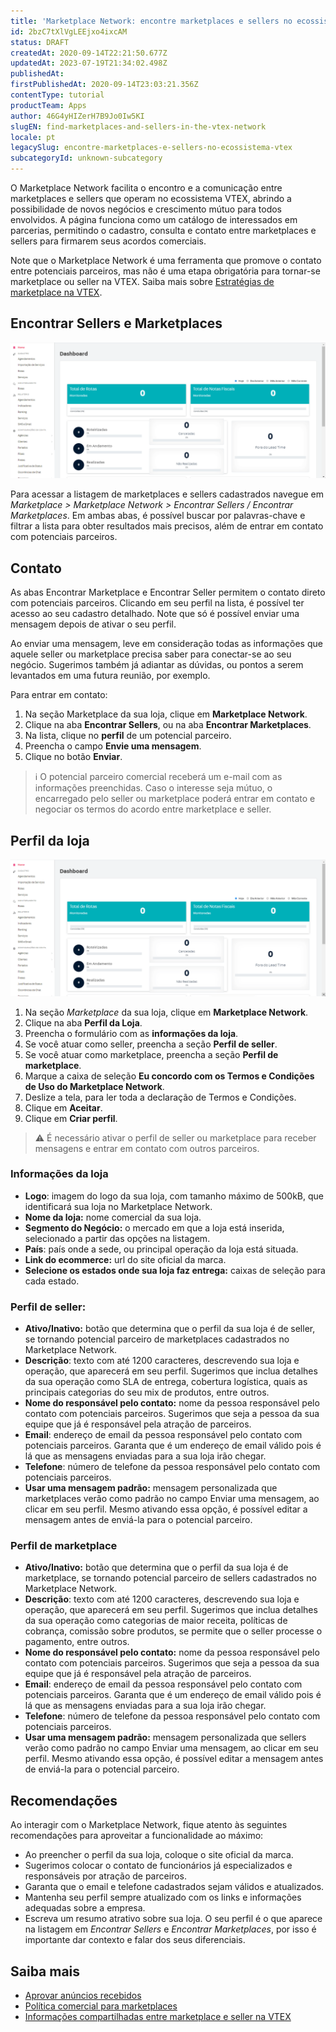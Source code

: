 ```yaml
---
title: 'Marketplace Network: encontre marketplaces e sellers no ecossistema VTEX'
id: 2bzC7tXlVgLEEjxo4ixcAM
status: DRAFT
createdAt: 2020-09-14T22:21:50.677Z
updatedAt: 2023-07-19T21:34:02.498Z
publishedAt: 
firstPublishedAt: 2020-09-14T23:03:21.356Z
contentType: tutorial
productTeam: Apps
author: 46G4yHIZerH7B9Jo0Iw5KI
slugEN: find-marketplaces-and-sellers-in-the-vtex-network
locale: pt
legacySlug: encontre-marketplaces-e-sellers-no-ecossistema-vtex
subcategoryId: unknown-subcategory
---
```


O Marketplace Network facilita o encontro e a comunicação entre marketplaces e sellers que operam no ecossistema VTEX, abrindo a possibilidade de novos negócios e crescimento mútuo para todos envolvidos. A página funciona como um catálogo de interessados em parcerias, permitindo o cadastro, consulta e contato entre marketplaces e sellers para firmarem seus acordos comerciais.

Note que o Marketplace Network é uma ferramenta que promove o contato entre potenciais parceiros, mas não é uma etapa obrigatória para tornar-se marketplace ou seller na VTEX. Saiba mais sobre [Estratégias de marketplace na VTEX](https://help.vtex.com/pt/tutorial/estrategias-de-marketplace-na-vtex--tutorials_402).

## Encontrar Sellers e Marketplaces

![Marketplace network tour](https://raw.githubusercontent.com/vtexdocs/help-center-content/refs/heads/main/_1.gif)

Para acessar a listagem de marketplaces e sellers cadastrados navegue em *Marketplace > Marketplace Network > Encontrar Sellers / Encontrar Marketplaces*. Em ambas abas, é possível  buscar por palavras-chave e filtrar a lista para obter resultados mais precisos, além de entrar em contato com potenciais parceiros.

## Contato

As abas Encontrar Marketplace e Encontrar Seller permitem o contato direto com potenciais parceiros. Clicando em seu perfil na lista, é possível ter acesso ao seu cadastro detalhado. Note que só é possível enviar uma mensagem depois de ativar o seu perfil. 

Ao enviar uma mensagem, leve em consideração todas as informações que aquele seller ou marketplace precisa saber para conectar-se ao seu negócio. Sugerimos também já adiantar as dúvidas, ou pontos a serem levantados em uma futura reunião, por exemplo. 

Para entrar em contato:

1. Na seção Marketplace da sua loja, clique em __Marketplace Network__.  
2. Clique na aba __Encontrar Sellers__, ou na aba __Encontrar Marketplaces__.   
3. Na lista, clique no __perfil__ de um potencial parceiro.   
4. Preencha o campo **Envie uma mensagem**.  
5. Clique no botão __Enviar__.   

>ℹ️ O potencial parceiro comercial receberá um e-mail com as informações preenchidas. Caso o interesse seja mútuo, o encarregado pelo seller ou marketplace poderá entrar em contato e negociar os termos do acordo entre marketplace e seller.

## Perfil da loja
![Network profile PT](https://raw.githubusercontent.com/vtexdocs/help-center-content/refs/heads/main/_2.gif)

1. Na seção *Marketplace* da sua loja, clique em __Marketplace Network__.  
2. Clique na aba __Perfil da Loja__.  
3. Preencha o formulário com as __informações da loja__.   
4. Se você atuar como seller, preencha a seção __Perfil de seller__.  
5. Se você atuar como marketplace, preencha a seção __Perfil de marketplace__.   
6. Marque a caixa de seleção __Eu concordo com os Termos e Condições de Uso do Marketplace Network__.  
7. Deslize a tela, para ler toda a declaração de Termos e Condições.  
8. Clique em __Aceitar__.  
9. Clique em __Criar perfil__.   

>⚠️ É necessário ativar o perfil de seller ou marketplace para receber mensagens e entrar em contato com outros parceiros.

### Informações da loja
- __Logo__: imagem do logo da sua loja, com tamanho máximo de 500kB, que identificará sua loja no Marketplace Network.   
- __Nome da loja:__ nome comercial da sua loja.   
- __Segmento do Negócio:__ o mercado em que a loja está inserida, selecionado a partir das  opções na listagem.  
- __País__: país onde a sede, ou principal operação da loja está situada.   
- __Link do ecommerce:__ url do site oficial da marca.  
- __Selecione os estados onde sua loja faz entrega:__ caixas de seleção para cada estado.    

### Perfil de seller:
- __Ativo/Inativo:__ botão que determina que o perfil da sua loja é de seller, se tornando potencial parceiro de marketplaces cadastrados no Marketplace Network.   
- __Descrição__: texto com até 1200 caracteres, descrevendo sua loja e operação, que aparecerá em seu perfil.  Sugerimos que inclua detalhes da sua operação como SLA de entrega, cobertura logística, quais as principais categorias do seu mix de produtos, entre outros. 
- __Nome do responsável pelo contato:__ nome da pessoa responsável pelo contato com potenciais parceiros. Sugerimos que seja a pessoa da sua equipe que já é responsável pela atração de parceiros.  
- __Email__: endereço de email da pessoa responsável pelo contato com potenciais parceiros. Garanta que é um endereço de email válido pois é lá que as mensagens enviadas para a sua loja irão chegar.  
- __Telefone__: número de telefone da pessoa responsável pelo contato com potenciais parceiros. 
- __Usar uma mensagem padrão:__ mensagem personalizada que marketplaces verão como padrão no campo Enviar uma mensagem, ao clicar em seu perfil. Mesmo ativando essa opção, é possível editar a mensagem antes de enviá-la para o potencial parceiro. 

### Perfil de marketplace

- __Ativo/Inativo:__ botão que determina que o perfil da sua loja é de marketplace, se tornando potencial parceiro de sellers cadastrados no Marketplace Network.    
- __Descrição__: texto com até 1200 caracteres, descrevendo sua loja e operação, que aparecerá em seu perfil. Sugerimos que inclua detalhes da sua operação como categorias de maior receita, políticas de cobrança, comissão sobre produtos, se permite que o seller processe o pagamento, entre outros.    
- __Nome do responsável pelo contato:__ nome da pessoa responsável pelo contato com potenciais parceiros. Sugerimos que seja a pessoa da sua equipe que já é responsável pela atração de parceiros.  
- __Email__: endereço de email da pessoa responsável pelo contato com potenciais parceiros. Garanta que é um endereço de email válido pois é lá que as mensagens enviadas para a sua loja irão chegar.    
- __Telefone__: número de telefone da pessoa responsável pelo contato com potenciais parceiros.   
- __Usar uma mensagem padrão:__ mensagem personalizada que sellers verão como padrão no campo Enviar uma mensagem, ao clicar em seu perfil. Mesmo ativando essa opção, é possível editar a mensagem antes de enviá-la para o potencial parceiro.   

## Recomendações
Ao interagir com o Marketplace Network, fique atento às seguintes recomendações para aproveitar a funcionalidade ao máximo:

- Ao preencher o perfil da sua loja, coloque o site oficial da marca.  
- Sugerimos colocar o contato de funcionários já especializados e responsáveis por atração de parceiros.  
- Garanta que o email e telefone cadastrados sejam válidos e atualizados.  
- Mantenha seu perfil sempre atualizado com os links e informações adequadas sobre a empresa.  
- Escreva um resumo atrativo sobre sua loja. O seu perfil é o que aparece na listagem em *Encontrar Sellers* e *Encontrar Marketplaces*, por isso é importante dar contexto e falar dos seus diferenciais.  

## Saiba mais

- [Aprovar anúncios recebidos](https://help.vtex.com/pt/tutorial/sugerindo-e-aprovando-skus/)
- [Política comercial para marketplaces](https://help.vtex.com/pt/tutorial/configurando-a-politica-comercial-para-marketplace--tutorials_404)
- [Informações compartilhadas entre marketplace e seller na VTEX](https://help.vtex.com/pt/tutorial/informacoes-compartilhadas-entre-marketplace-e-seller-na-vtex--3o7WGiBtfnKKZ3Ddug26k3)
